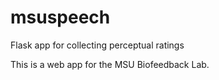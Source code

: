 # msuspeech
Flask app for collecting perceptual ratings

This is a web app for the MSU Biofeedback Lab.
